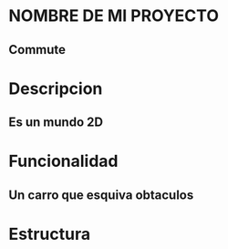 # NOMBRE DE MI PROYECTO

Commute
---
# Descripcion 

Es un mundo 2D
---
# Funcionalidad

Un carro que esquiva obtaculos 
---
# Estructura
